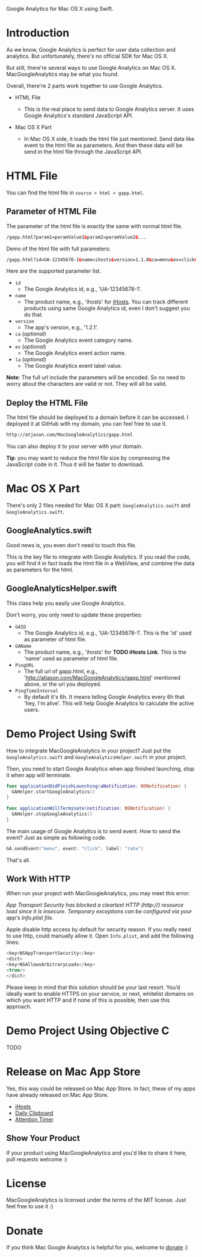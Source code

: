 Google Analytics for Mac OS X using Swift.


# Introduction
As we know, Google Analytics is perfect for user data collection and analytics. But unfortunately, there's no official SDK for Mac OS X.

But still, there're several ways to use Google Analytics on Mac OS X. MacGoogleAnalytics may be what you found.

Overall, there're 2 parts work together to use Google Analytics.

- HTML File
  - This is the real place to send data to Google Analytics server. It uses Google Analytics's standard JavaScript API.

- Mac OS X Part
  - In Mac OS X side, it loads the html file just mentioned. Send data like event to the html file as parameters. And then these data will be send in the html file through the JavaScript API.

# HTML File
You can find the html file in `source > html > gapp.html`.

## Parameter of HTML File
The parameter of the html file is exactly the same with normal html file.

```html
/gapp.html?param1=paramValue1&param2=paramValue2&...
```

Demo of the html file with full parameters:

```html
/gapp.html?id=UA-12345678-1&name=ihosts&version=1.1.0&ca=menu&ev=click&la=rate
```

Here are the supported parameter list.

- `id`
  - The Google Analytics id, e.g., 'UA-12345678-1'.
- `name`
  - The product name, e.g., 'ihosts' for [iHosts](http://ex.toolinbox.net/ga/url.html?utm_medium=ihosts&utm_source=GitHub&id=UA-26569268-10&url=https%3a%2f%2fitunes.apple.com%2fapp%2fid1102004240%3fls%3d1%26mt%3d12). You can track different products using same Google Analytics id, even I don't suggest you do that. 
- `version`
  - The app's version, e.g., '1.2.1'.
- `ca` (*optional*)
  - The Google Analytics event category name.
- `ev` (*optional*)
  - The Google Analytics event action name.
- `la` (*optional*)
  - The Google Analytics event label value.

**Note**: The full url include the parameters will be encoded. So no need to worry about the characters are valid or not. They will all be valid.

## Deploy the HTML File
The html file should be deployed to a domain before it can be accessed. I deployed it at GitHub with my domain, you can feel free to use it.

```html
http://atjason.com/MacGoogleAnalytics/gapp.html
```

You can also deploy it to your server with your domain.

**Tip**: you may want to reduce the html file size by compressing the JavaScript code in it. Thus it will be faster to download.

# Mac OS X Part
There's only 2 files needed for Mac OS X part: `GoogleAnalytics.swift` and `GoogleAnalytics.swift`.

## GoogleAnalytics.swift
Good news is, you even don't need to touch this file.

This is the key file to integrate with Google Analytics. If you read the code, you will find it in fact loads the html file in a WebView, and combine the data as parameters for the html.

## GoogleAnalyticsHelper.swift
This class help you easily use Google Analytics.

Don't worry, you only need to update these properties:

- `GAID`
  - The Google Analytics id, e.g., 'UA-12345678-1'. This is the 'id' used as parameter of html file.
- `GAName`
  - The product name, e.g., 'ihosts' for **TODO iHosts Link**. This is the 'name' used as parameter of html file. 
- `PingURL`
  - The full url of gapp.html, e.g., 'http://atjason.com/MacGoogleAnalytics/gapp.html' mentioned above, or the url you deployed.
- `PingTimeInterval`
  - By default it's 6h. It means telling Google Analytics every 6h that 'hey, I'm alive'. This will help Google Analytics to calculate the active users.

# Demo Project Using Swift
How to integrate MacGoogleAnalytics in your project? Just put the `GoogleAnalytics.swift` and `GoogleAnalyticsHelper.swift` in your project.

Then, you need to start Google Analytics when app finished launching, stop it when app will terminate.

```swift
func applicationDidFinishLaunching(aNotification: NSNotification) {    
  GAHelper.startGoogleAnalytics()
}
  
func applicationWillTerminate(notification: NSNotification) {
  GAHelper.stopGoogleAnalytics()
}
```

The main usage of Google Analytics is to send event. How to send the event? Just as simple as following code.

```swift
GA.sendEvent("menu", event: "click", label: "rate")
```

That's all.

## Work With HTTP
When run your project with MacGoogleAnalytics, you may meet this error:

*App Transport Security has blocked a cleartext HTTP (http://) resource load since it is insecure. Temporary exceptions can be configured via your app's Info.plist file.*

Apple disable http access by default for security reason. If you really need to use http, could manually allow it. Open `Info.plist`, and add the following lines:

```swift
<key>NSAppTransportSecurity</key>
<dict>
<key>NSAllowsArbitraryLoads</key>
<true/>
</dict>
```

Please keep in mind that this solution should be your last resort. You’d ideally want to enable HTTPS on your service, or next, whitelist domains on which you want HTTP and if none of this is possible, then use this approach.

# Demo Project Using Objective C
TODO

# Release on Mac App Store
Yes, this way could be released on Mac App Store. In fact, these of my apps have already released on Mac App Store.

- [iHosts](http://ex.toolinbox.net/ga/url.html?utm_medium=ihosts&utm_source=GitHub&id=UA-26569268-10&url=https%3a%2f%2fitunes.apple.com%2fapp%2fid1102004240%3fls%3d1%26mt%3d12)
- [Daily Clipboard](http://ex.toolinbox.net/ga/url.html?utm_medium=clip&utm_source=GitHub&id=UA-26569268-10&url=https%3a%2f%2fitunes.apple.com%2fapp%2fid1056935452%3fls%3d1%26mt%3d12)
- [Attention Timer](http://ex.toolinbox.net/ga/url.html?utm_medium=timer&utm_source=GitHub&id=UA-26569268-10&url=https%3a%2f%2fitunes.apple.com%2fapp%2fid1062139745%3fls%3d1%26mt%3d12)

## Show Your Product
If your product using MacGoogleAnalytics and you'd like to share it here, pull requests welcome :)

# License
MacGoogleAnalytics is licensed under the terms of the MIT license. Just feel free to use it :)

# Donate
If you think Mac Google Analytics is helpful for you, welcome to [donate](https://www.paypal.com/cgi-bin/webscr?cmd=_xclick&business=quietjason%40gmail%2ecom&lc=US&item_name=Mac%20Google%20Analytics&button_subtype=services&currency_code=USD&bn=PP%2dBuyNowBF%3abtn_buynow_SM%2egif%3aNonHosted) :)


